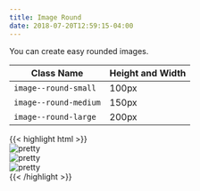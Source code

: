 ```yaml
---
title: Image Round
date: 2018-07-20T12:59:15-04:00
---
```


You can create easy rounded images.

<table class="table mb-4">
  <thead>
    <tr>
      <th>Class Name</th>
      <th>Height and Width</th>
    </tr>
  </thead>
  <tbody>
    <tr>
      <td data-label="Class Name"><code>image--round-small</code></td>
      <td data-label="Height and Width">100px</td>
    </tr>
    <tr>
      <td data-label="Class Name"><code>image--round-medium</code></td>
      <td data-label="Height and Width">150px</td>
    </tr>
    <tr>
      <td data-label="Class Name"><code>image--round-large</code></td>
      <td data-label="Height and Width">200px</td>
    </tr>
  </tbody>
</table>

<div class="image--round-small">
  <img class="skeleton-image skeleton-image--lg">
</div>
<div class="image--round-medium">
  <img class="skeleton-image skeleton-image--lg">
</div>
<div class="image--round-large">
  <img class="skeleton-image skeleton-image--lg">
</div>

<div class="mt-3 mb-4">
{{< highlight html >}}
<div class="image--round-small">
  <img src="..." alt="pretty">
</div>
<div class="image--round-medium">
  <img src="..." alt="pretty">
</div>
<div class="image--round-large">
  <img src="..." alt="pretty">
</div>
{{< /highlight >}}
</div>
